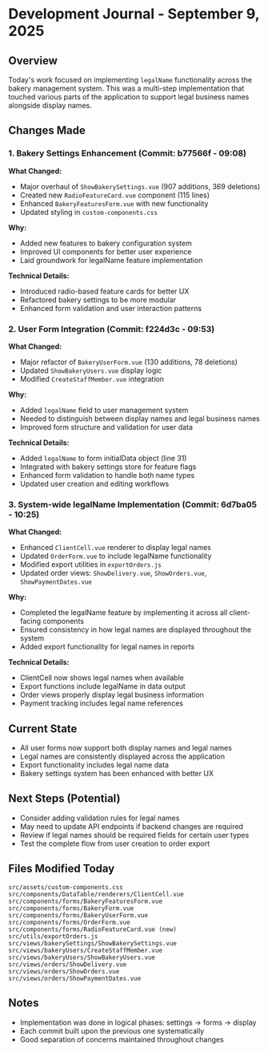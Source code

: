 # Development Journal - September 9, 2025

## Overview
Today's work focused on implementing `legalName` functionality across the bakery management system. This was a multi-step implementation that touched various parts of the application to support legal business names alongside display names.

## Changes Made

### 1. Bakery Settings Enhancement (Commit: b77566f - 09:08)
**What Changed:**
- Major overhaul of `ShowBakerySettings.vue` (907 additions, 369 deletions)
- Created new `RadioFeatureCard.vue` component (115 lines)
- Enhanced `BakeryFeaturesForm.vue` with new functionality
- Updated styling in `custom-components.css`

**Why:**
- Added new features to bakery configuration system
- Improved UI components for better user experience
- Laid groundwork for legalName feature implementation

**Technical Details:**
- Introduced radio-based feature cards for better UX
- Refactored bakery settings to be more modular
- Enhanced form validation and user interaction patterns

### 2. User Form Integration (Commit: f224d3c - 09:53)
**What Changed:**
- Major refactor of `BakeryUserForm.vue` (130 additions, 78 deletions)
- Updated `ShowBakeryUsers.vue` display logic
- Modified `CreateStaffMember.vue` integration

**Why:**
- Added `legalName` field to user management system
- Needed to distinguish between display names and legal business names
- Improved form structure and validation for user data

**Technical Details:**
- Added `legalName` to form initialData object (line 31)
- Integrated with bakery settings store for feature flags
- Enhanced form validation to handle both name types
- Updated user creation and editing workflows

### 3. System-wide legalName Implementation (Commit: 6d7ba05 - 10:25)
**What Changed:**
- Enhanced `ClientCell.vue` renderer to display legal names
- Updated `OrderForm.vue` to include legalName functionality
- Modified export utilities in `exportOrders.js`
- Updated order views: `ShowDelivery.vue`, `ShowOrders.vue`, `ShowPaymentDates.vue`

**Why:**
- Completed the legalName feature by implementing it across all client-facing components
- Ensured consistency in how legal names are displayed throughout the system
- Added export functionality for legal names in reports

**Technical Details:**
- ClientCell now shows legal names when available
- Export functions include legalName in data output
- Order views properly display legal business information
- Payment tracking includes legal name references

## Current State
- All user forms now support both display names and legal names
- Legal names are consistently displayed across the application
- Export functionality includes legal name data
- Bakery settings system has been enhanced with better UX

## Next Steps (Potential)
- Consider adding validation rules for legal names
- May need to update API endpoints if backend changes are required
- Review if legal names should be required fields for certain user types
- Test the complete flow from user creation to order export

## Files Modified Today
```
src/assets/custom-components.css
src/components/DataTable/renderers/ClientCell.vue
src/components/forms/BakeryFeaturesForm.vue
src/components/forms/BakeryForm.vue
src/components/forms/BakeryUserForm.vue
src/components/forms/OrderForm.vue
src/components/forms/RadioFeatureCard.vue (new)
src/utils/exportOrders.js
src/views/bakerySettings/ShowBakerySettings.vue
src/views/bakeryUsers/CreateStaffMember.vue
src/views/bakeryUsers/ShowBakeryUsers.vue
src/views/orders/ShowDelivery.vue
src/views/orders/ShowOrders.vue
src/views/orders/ShowPaymentDates.vue
```

## Notes
- Implementation was done in logical phases: settings → forms → display
- Each commit built upon the previous one systematically
- Good separation of concerns maintained throughout changes